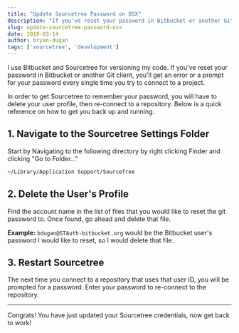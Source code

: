 ```yaml
---
title: "Update Sourcetree Password on OSX"
description: "If you've reset your password in Bitbucket or another Git client, you'll get an error or a prompt for your password every single time you try to connect to a project."
slug: update-sourcetree-password-osx
date: 2019-03-14
author: bryan-dugan
tags: ['sourcetree', 'development']
---
```


I use Bitbucket and Sourcetree for versioning my code. If you've reset your password in Bitbucket or another Git client, you'll get an error or a prompt for your password every single time you try to connect to a project.

In order to get Sourcetree to remember your password, you will have to delete your user profile, then re-connect to a repository. Below is a quick reference on how to get you back up and running.

## 1. Navigate to the Sourcetree Settings Folder

Start by Navigating to the following directory by right clicking Finder and clicking "Go to Folder..."

```bash
~/Library/Application Support/SourceTree
```

## 2. Delete the User's Profile

Find the account name in the list of files that you would like to reset the git password to. Once found, go ahead and delete that file.

**Example:** `bdugan@STAuth-bitbucket.org` would be the Bitbucket user's password I would like to reset, so I would delete that file.

## 3. Restart Sourcetree

The next time you connect to a repository that uses that user ID, you will be prompted for a password. Enter your password to re-connect to the repository.

--- 

Congrats! You have just updated your Sourcetree credentials, now get back to work!
